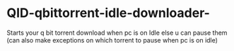 # QID-qbittorrent-idle-downloader-
Starts your q bit torrent download when pc is on Idle else u can pause them (can also make exceptions on which torrent to pause when pc is on idle)
